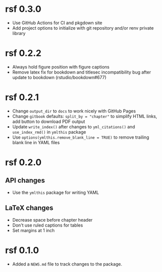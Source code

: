# rsf 0.3.0

* Use GitHub Actions for CI and pkgdown site
* Add project options to initialize with git repository and/or renv private library

# rsf 0.2.2

* Always hold figure position with figure captions
* Remove latex fix for bookdown and titlesec incompatibility bug after update to bookdown (rstudio/bookdown#677)

# rsf 0.2.1

* Change `output_dir` to `docs` to work nicely with GitHub Pages
* Change `gitbook` defaults: `split_by = "chapter"` to simplify HTML links, add button to download PDF output
* Update `write_index()` after changes to `yml_citations()` and `use_index_rmd()` in `ymlthis` package
* Use `options(ymlthis.remove_blank_line = TRUE)` to remove trailing blank line in YAML files

# rsf 0.2.0

## API changes

* Use the `ymlthis` package for writing YAML

## LaTeX changes

* Decrease space before chapter header
* Don't use ruled captions for tables
* Set margins at 1 inch

# rsf 0.1.0

* Added a `NEWS.md` file to track changes to the package.
